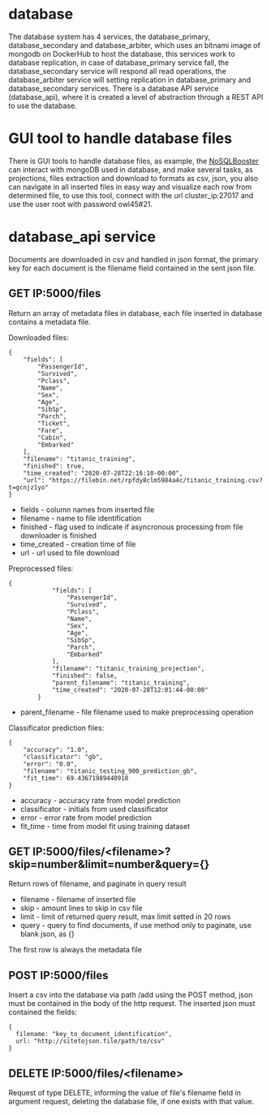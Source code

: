 # database

The database system has 4 services, the database_primary, database_secondary and database_arbiter, which uses an bitnami image of mongodb on DockerHub to host the database, this services work to database replication, in case of database_primary service fall, the database_secondary service will respond all read operations, the database_arbiter service will setting replication in database_primary and database_secondary services. There is a database API service (database_api), where it is created a level of abstraction through a REST API to use the database.

# GUI tool to handle database files
There is GUI tools to handle database files, as example, the [NoSQLBooster](https://nosqlbooster.com/) can interact with mongoDB used in database, and make several tasks, as projections, files extraction and download to formats as csv, json, you also can navigate in all inserted files in easy way and visualize each row from determined file, to use this tool, connect with the url cluster_ip:27017 and use the user root with password owl45#21.

# database_api service
Documents are downloaded in csv and handled in json format, the primary key for each document is the filename field contained in the sent json file.

## GET IP:5000/files
Return an array of metadata files in database, each file inserted in database contains a metadata file.

Downloaded files:
```
{
    "fields": [
        "PassengerId",
        "Survived",
        "Pclass",
        "Name",
        "Sex",
        "Age",
        "SibSp",
        "Parch",
        "Ticket",
        "Fare",
        "Cabin",
        "Embarked"
    ],
    "filename": "titanic_training",
    "finished": true,
    "time_created": "2020-07-28T22:16:10-00:00",
    "url": "https://filebin.net/rpfdy8clm5984a4c/titanic_training.csv?t=gcnjz1yo"
}
```
* fields - column names from inserted file
* filename - name to file identification
* finished - flag used to indicate if asyncronous processing from file downloader is finished
* time_created - creation time of file
* url - url used to file download

Preprocessed files:
```
{
            "fields": [
                "PassengerId",
                "Survived",
                "Pclass",
                "Name",
                "Sex",
                "Age",
                "SibSp",
                "Parch",
                "Embarked"
            ],
            "filename": "titanic_training_projection",
            "finished": false,
            "parent_filename": "titanic_training",
            "time_created": "2020-07-28T12:01:44-00:00"
        }
```
* parent_filename - file filename used to make preprocessing operation

Classificator prediction files:

```
{
    "accuracy": "1.0",
    "classificator": "gb",
    "error": "0.0",
    "filename": "titanic_testing_900_prediction_gb",
    "fit_time": 69.43671989440918
}
```
* accuracy - accuracy rate from model prediction
* classificator - initials from used classificator
* error - error rate from model prediction
* fit_time - time from model fit using training dataset

## GET IP:5000/files/<filename\>?skip=number&limit=number&query={}
Return rows of filename, and paginate in query result

* filename - filename of inserted file
* skip - amount lines to skip in csv file
* limit - limit of returned query result, max limit setted in 20 rows
* query - query to find documents, if use method only to paginate, use blank json, as {}

The first row is always the metadata file

## POST IP:5000/files
Insert a csv into the database via path /add using the POST method, json must be contained in the body of the http request.
The inserted json must contained the fields: 
```
{
  filename: "key_to_document_identification",
  url: "http://sitetojson.file/path/to/csv"
}
```

## DELETE IP:5000/files/<filename\>
Request of type DELETE, informing the value of file's filename field in argument request, deleting the database file, if one exists with that value.

